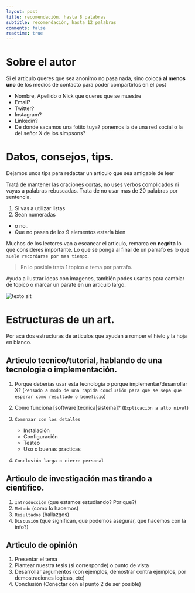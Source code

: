 ```yaml
---
layout: post
title: recomendación, hasta 8 palabras
subtitle: recomendación, hasta 12 palabras
comments: false
readtime: true
---
```


# Sobre el autor

Si el articulo queres que sea anonimo no pasa nada, sino colocá **al menos uno** de los medios de contacto para poder compartirlos en el post

- Nombre, Apellido o Nick que queres que se muestre
- Email?
- Twitter?
- Instagram?
- Linkedin?
- De donde sacamos una fotito tuya? ponemos la de una red social o la del señor X de los simpsons?

# Datos, consejos, tips.
Dejamos unos tips para redactar un articulo que sea amigable de leer

Tratá de mantener las oraciones cortas, no uses verbos complicados ni vayas a palabras rebuscadas. Trata de no usar mas de 20 palabras por sentencia.


1. Si vas a utilizar listas
2. Sean numeradas 
- o no..
- Que no pasen de los 9 elementos estaría bien

Muchos de los lectores van a escanear el articulo, remarca en **negrita** lo que consideres importante. Lo que se ponga al final de un parrafo es lo que `suele recordarse por mas tiempo`.

> En lo posible trata 1 topico o tema por parrafo.

Ayuda a ilustrar ideas con imagenes, también podes usarlas para cambiar de topico o marcar un parate en un articulo largo.

![texto alt](https://media2.giphy.com/media/1EnVAKJGFjoM8/giphy.webp?cid=ecf05e47tnpqz4lespuxdrtvh4k7ewosxaen9yrv1wya5ryp&rid=giphy.webp&ct=g)

# Estructuras de un art.

Por acá dos estructuras de articulos que ayudan a romper el hielo y la hoja en blanco.

## Articulo tecnico/tutorial, hablando de una tecnologia o implementación.

1. Porque deberias usar esta tecnologia o porque implementar/desarrollar X?
(`Pensado a modo de una rapida conclusión para que se sepa que esperar como resultado o beneficio`)

2. Como funciona [software|tecnica|sistema]? (`Explicación a alto nivel`) 

3. `Comenzar con los detalles`
    - Instalación
    - Configuración
    - Testeo
    - Uso o buenas practicas

4. `Conclusión larga o cierre personal`

## Articulo de investigación mas tirando a cientifico.

1. `Introducción` (que estamos estudiando? Por que?)
2. `Metodo` (como lo hacemos)
3. `Resultados` (hallazgos)
4. `Discusión` (que significan, que podemos asegurar, que hacemos con la info?)

## Articulo de opinión

1. Presentar el tema
2. Plantear nuestra tesis (si corresponde) o punto de vista
3. Desarrollar argumentos (con ejemplos, demostrar contra ejemplos, por demostraciones logicas, etc)
4. Conclusión (Conectar con el punto 2 de ser posible)

